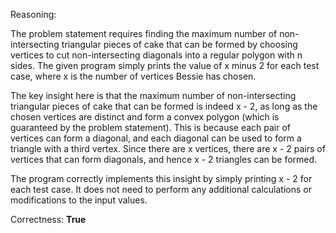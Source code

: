 Reasoning:

The problem statement requires finding the maximum number of non-intersecting triangular pieces of cake that can be formed by choosing vertices to cut non-intersecting diagonals into a regular polygon with n sides. The given program simply prints the value of x minus 2 for each test case, where x is the number of vertices Bessie has chosen.

The key insight here is that the maximum number of non-intersecting triangular pieces of cake that can be formed is indeed x - 2, as long as the chosen vertices are distinct and form a convex polygon (which is guaranteed by the problem statement). This is because each pair of vertices can form a diagonal, and each diagonal can be used to form a triangle with a third vertex. Since there are x vertices, there are x - 2 pairs of vertices that can form diagonals, and hence x - 2 triangles can be formed.

The program correctly implements this insight by simply printing x - 2 for each test case. It does not need to perform any additional calculations or modifications to the input values.

Correctness: **True**